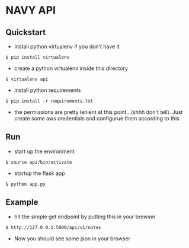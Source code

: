 # NAVY API

## Quickstart
* Install python virtualenv if you don't have it
```
$ pip install virtualenv
```
* create a python virtualenv inside this directory
```
$ virtualenv api
```
* install python requirements
```
$ pip install -r requirements.txt
```
* the permissions are pretty lenient at this point...(shhh don't tell). Just create some aws credentials and configurue them according to this

## Run
* start up the environment
```
$ source api/bin/activate
```
* startup the flask app
```
$ python app.py
```

## Example
* hit the simple get endpoint by putting this in your browser
```
$ http://127.0.0.1:5000/api/v1/notes
```
* Now you should see some json in your browser
